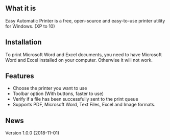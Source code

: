 ﻿## What it is

Easy Automatic Printer is a free, open-source and easy-to-use printer utility for Windows. (XP to 10)

## Installation

To print Microsoft Word and Excel documents, you need to have Microsoft Word and Excel installed on your computer. Otherwise it will not work.

## Features

* Choose the printer you want to use
* Toolbar option (With buttons, faster to use)
* Verify if a file has been successfully sent to the print queue
* Supports PDF, Microsoft Word, Text Files, Excel and Image formats.

## News 

Version 1.0.0 (2018-11-01)
